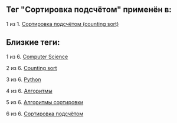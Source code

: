 ## Тег "Сортировка подсчётом" применён в:

1 из 1. [Сортировка подсчётом (counting sort)](../Computer%20science/Сортировки/Сортировка%20подсчётом.md)

## Близкие теги:

1 из 6. [Computer Science](./computer%20science.md)

2 из 6. [Counting sort](./counting%20sort.md)

3 из 6. [Python](./python.md)

4 из 6. [Алгоритмы](./алгоритмы.md)

5 из 6. [Алгоритмы сортировки](./алгоритмы%20сортировки.md)

6 из 6. [Сортировка подсчётом](./сортировка%20подсчётом.md)

